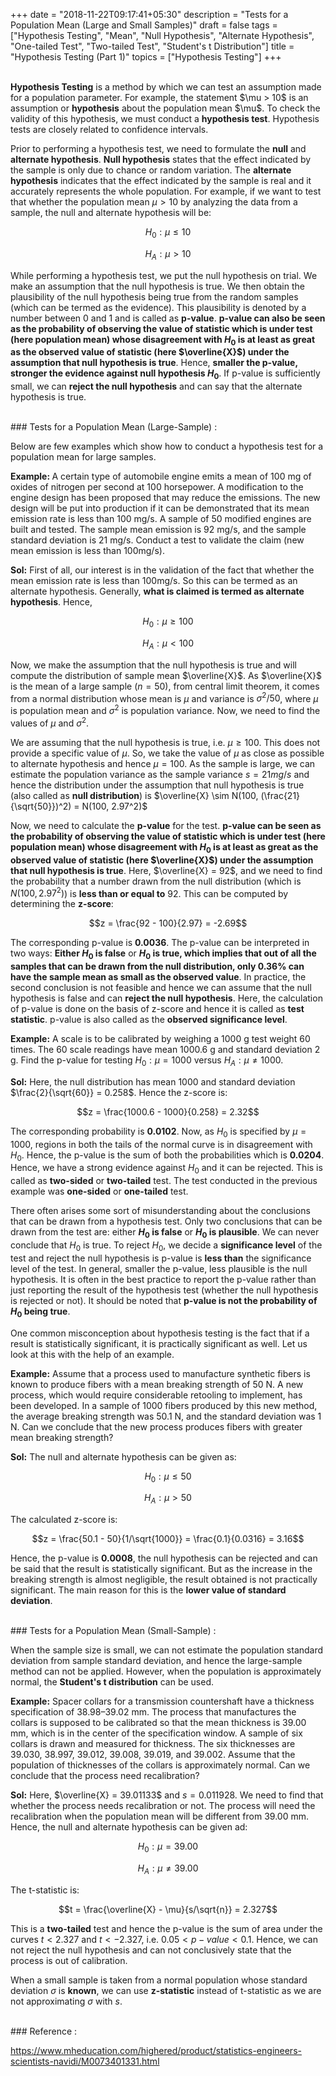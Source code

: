 +++
date = "2018-11-22T09:17:41+05:30"
description = "Tests for a Population Mean (Large and Small Samples)"
draft = false
tags = ["Hypothesis Testing", "Mean", "Null Hypothesis", "Alternate Hypothesis", "One-tailed Test", "Two-tailed Test", "Student's t Distribution"]
title = "Hypothesis Testing (Part 1)"
topics = ["Hypothesis Testing"]
+++

</br>
<b>Hypothesis Testing</b> is a method by which we can test an assumption made for a population parameter. For example, the statement $\mu > 10$ is an assumption or <b>hypothesis</b> about the population mean $\mu$. To check the validity of this hypothesis, we must conduct a <b>hypothesis test</b>. Hypothesis tests are closely related to confidence intervals.

Prior to performing a hypothesis test, we need to formulate the <b>null</b> and <b>alternate hypothesis</b>. <b>Null hypothesis</b> states that the effect indicated by the sample is only due to chance or random variation. The <b>alternate hypothesis</b> indicates that the effect indicated by the sample is real and it accurately represents the whole population. For example, if we want to test that whether the population mean $\mu > 10$ by analyzing the data from a sample, the null and alternate hypothesis will be:

$$H_0 : \mu \leq 10$$

$$H_A : \mu > 10$$

While performing a hypothesis test, we put the null hypothesis on trial. We make an assumption that the null hypothesis is true. We then obtain the plausibility of the null hypothesis being true from the random samples (which can be termed as the evidence). This plausibility is denoted by a number between 0 and 1 and is called as <b>p-value</b>. <b>p-value can also be seen as the probability of observing the value of statistic which is under test (here population mean) whose disagreement with $H_0$ is at least as great as the observed value of statistic (here $\overline{X}$) under the assumption that null hypothesis is true</b>. Hence, <b>smaller the p-value, stronger the evidence against null hypothesis $H_0$</b>. If p-value is sufficiently small, we can <b>reject the null hypothesis</b> and can say that the alternate hypothesis is true.

</br>
### Tests for a Population Mean (Large-Sample) :

Below are few examples which show how to conduct a hypothesis test for a population mean for large samples.

<b>Example: </b> A certain type of automobile engine emits a mean of 100 mg of oxides of nitrogen per second at 100 horsepower. A modification to the engine design has been proposed that may reduce the emissions. The new design will be put into production if it can be demonstrated that its mean emission rate is less than 100 mg/s. A sample of 50 modified engines are built and tested. The sample mean emission is 92 mg/s, and the sample standard deviation is 21 mg/s. Conduct a test to validate the claim (new mean emission is less than 100mg/s).

<b>Sol:</b> First of all, our interest is in the validation of the fact that whether the mean emission rate is less than 100mg/s. So this can be termed as an alternate hypothesis. Generally, <b>what is claimed is termed as alternate hypothesis</b>. Hence,

$$H_0: \mu \geq 100$$

$$H_A: \mu < 100$$

Now, we make the assumption that the null hypothesis is true and will compute the distribution of sample mean $\overline{X}$. As $\overline{X}$ is the mean of a large sample ($n = 50$), from central limit theorem, it comes from a normal distribution whose mean is $\mu$ and variance is $\sigma^2 /50$, where $\mu$ is population mean and $\sigma^2$ is population variance. Now, we need to find the values of $\mu$ and $\sigma^2$.

We are assuming that the null hypothesis is true, i.e. $\mu \geq 100$. This does not provide a specific value of $\mu$. So, we take the value of $\mu$ as close as possible to alternate hypothesis and hence $\mu = 100$. As the sample is large, we can estimate the population variance as the sample variance $s = 21 mg/s$ and hence the distribution under the assumption that null hypothesis is true (also called as <b>null distribution</b>) is $\overline{X} \sim N(100, (\frac{21}{\sqrt{50}})^2) = N(100, 2.97^2)$

Now, we need to calculate the <b>p-value</b> for the test. <b>p-value can be seen as the probability of observing the value of statistic which is under test (here population mean) whose disagreement with $H_0$ is at least as great as the observed value of statistic (here $\overline{X}$) under the assumption that null hypothesis is true</b>. Here, $\overline{X} = 92$, and we need to find the probability that a number drawn from the null distribution (which is $N(100, 2.97^2)$) is <b>less than or equal to</b> 92. This can be computed by determining the <b>z-score</b>:

$$z = \frac{92 - 100}{2.97} = -2.69$$

The corresponding p-value is <b>0.0036</b>. The p-value can be interpreted in two ways: <b>Either $H_0$ is false</b> or <b>$H_0$ is true, which implies that out of all the samples that can be drawn from the null distribution, only 0.36% can have the sample mean as small as the observed value</b>. In practice, the second conclusion is not feasible and hence we can assume that the null hypothesis is false and can <b>reject the null hypothesis</b>. Here, the calculation of p-value is done on the basis of z-score and hence it is called as <b>test statistic</b>. p-value is also called as the <b>observed significance level</b>.

<b>Example:</b> A scale is to be calibrated by weighing a 1000 g test weight 60 times. The 60 scale readings have mean 1000.6 g and standard deviation 2 g. Find the p-value for testing $H_0 :\mu = 1000$ versus $H_A : \mu \neq 1000$.

<b>Sol:</b> Here, the null distribution has mean 1000 and standard deviation $\frac{2}{\sqrt{60}} = 0.258$. Hence the z-score is:

$$z = \frac{1000.6 - 1000}{0.258} = 2.32$$

The corresponding probability is <b>0.0102</b>. Now, as $H_0$ is specified by $\mu = 1000$, regions in both the tails of the normal curve is in disagreement with $H_0$. Hence, the p-value is the sum of both the probabilities which is <b>0.0204</b>. Hence, we have a strong evidence against $H_0$ and it can be rejected. This is called as <b>two-sided</b> or <b>two-tailed</b> test. The test conducted in the previous example was <b>one-sided</b> or <b>one-tailed</b> test.

There often arises some sort of misunderstanding about the conclusions that can be drawn from a hypothesis test. Only two conclusions that can be drawn from the test are: either <b>$H_0$ is false</b> or <b>$H_0$ is plausible</b>. We can never conclude that $H_0$ is true. To reject $H_0$, we decide a <b>significance level</b> of the test and reject the null hypothesis is p-value is <b>less than</b> the significance level of the test. In general, smaller the p-value, less plausible is the null hypothesis. It is often in the best practice to report the p-value rather than just reporting the result of the hypothesis test (whether the null hypothesis is rejected or not). It should be noted that <b>p-value is not the probability of $H_0$ being true</b>.

One common misconception about hypothesis testing is the fact that if a result is statistically significant, it is practically significant as well. Let us look at this with the help of an example.

<b>Example:</b> Assume that a process used to manufacture synthetic fibers is known to produce fibers with a mean breaking strength of 50 N. A new process, which would require considerable retooling to implement, has been developed. In a sample of 1000 fibers produced by this new method, the average breaking strength was 50.1 N, and the standard deviation was 1 N. Can we conclude that the new process produces fibers with greater mean breaking strength?

<b>Sol:</b> The null and alternate hypothesis can be given as:

$$H_0: \mu \leq 50$$

$$H_A: \mu > 50$$

The calculated z-score is:

$$z = \frac{50.1 - 50}{1/\sqrt{1000}} = \frac{0.1}{0.0316} = 3.16$$

Hence, the p-value is <b>0.0008</b>, the null hypothesis can be rejected and can be said that the result is statistically significant. But as the increase in the breaking strength is almost negligible, the result obtained is not practically significant. The main reason for this is the <b>lower value of standard deviation</b>.

</br>
### Tests for a Population Mean (Small-Sample) :

When the sample size is small, we can not estimate the population standard deviation from sample standard deviation, and hence the large-sample method can not be applied. However, when the population is approximately normal, the <b>Student's t distribution</b> can be used.

<b>Example:</b> Spacer collars for a transmission countershaft have a thickness specification of 38.98–39.02 mm. The process that manufactures the collars is supposed to be calibrated so that the mean thickness is 39.00 mm, which is in the center of the specification window. A sample of six collars is drawn and measured for thickness. The six thicknesses are 39.030, 38.997, 39.012, 39.008, 39.019, and 39.002. Assume that the population of thicknesses of the collars is approximately normal. Can we conclude that the process need recalibration?

<b>Sol:</b> Here, $\overline{X} = 39.01133$ and $s = 0.011928$. We need to find that whether the process needs recalibration or not. The process will need the recalibration when the population mean will be different from 39.00 mm. Hence, the null and alternate hypothesis can be given ad:

$$H_0: \mu = 39.00$$

$$H_A: \mu \neq 39.00$$

The t-statistic is:

$$t = \frac{\overline{X} - \mu}{s/\sqrt{n}} = 2.327$$

This is a <b>two-tailed</b> test and hence the p-value is the sum of area under the curves $t < 2.327$ and $t < -2.327$, i.e. $0.05 < p-value < 0.1$. Hence, we can not reject the null hypothesis and can not conclusively state that the process is out of calibration.

When a small sample is taken from a normal population whose standard deviation $\sigma$ is <b>known</b>, we can use <b>z-statistic</b> instead of t-statistic as we are not approximating $\sigma$ with $s$.

</br>
### Reference :

https://www.mheducation.com/highered/product/statistics-engineers-scientists-navidi/M0073401331.html
